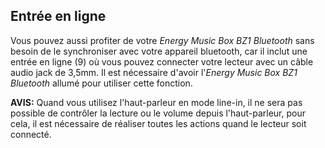 ## Entrée en ligne

Vous pouvez aussi profiter de votre *Energy Music Box BZ1 Bluetooth* sans besoin de le synchroniser avec votre appareil bluetooth, car il inclut une entrée en ligne (9) où vous pouvez connecter votre lecteur avec un câble audio jack de 3,5mm. Il est nécessaire d'avoir l'*Energy Music Box BZ1 Bluetooth* allumé pour utiliser cette fonction.

**AVIS:** Quand vous utilisez l'haut-parleur en mode line-in, il ne sera pas possible de contrôler la lecture ou le volume depuis l'haut-parleur, pour cela, il est nécessaire de réaliser toutes les actions quand le lecteur soit connecté.
